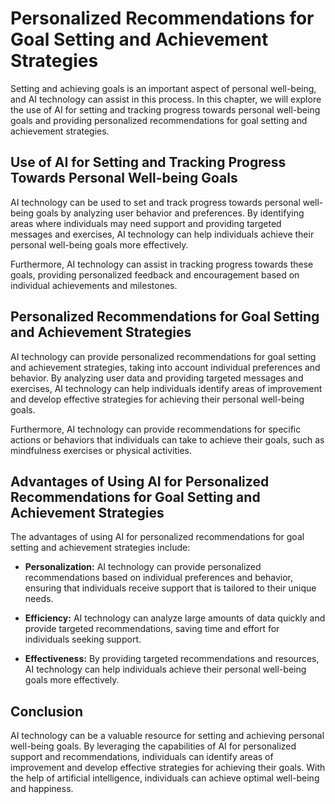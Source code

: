 Personalized Recommendations for Goal Setting and Achievement Strategies
========================================================================================================================

Setting and achieving goals is an important aspect of personal well-being, and AI technology can assist in this process. In this chapter, we will explore the use of AI for setting and tracking progress towards personal well-being goals and providing personalized recommendations for goal setting and achievement strategies.

Use of AI for Setting and Tracking Progress Towards Personal Well-being Goals
-----------------------------------------------------------------------------

AI technology can be used to set and track progress towards personal well-being goals by analyzing user behavior and preferences. By identifying areas where individuals may need support and providing targeted messages and exercises, AI technology can help individuals achieve their personal well-being goals more effectively.

Furthermore, AI technology can assist in tracking progress towards these goals, providing personalized feedback and encouragement based on individual achievements and milestones.

Personalized Recommendations for Goal Setting and Achievement Strategies
------------------------------------------------------------------------

AI technology can provide personalized recommendations for goal setting and achievement strategies, taking into account individual preferences and behavior. By analyzing user data and providing targeted messages and exercises, AI technology can help individuals identify areas of improvement and develop effective strategies for achieving their personal well-being goals.

Furthermore, AI technology can provide recommendations for specific actions or behaviors that individuals can take to achieve their goals, such as mindfulness exercises or physical activities.

Advantages of Using AI for Personalized Recommendations for Goal Setting and Achievement Strategies
---------------------------------------------------------------------------------------------------

The advantages of using AI for personalized recommendations for goal setting and achievement strategies include:

* **Personalization:** AI technology can provide personalized recommendations based on individual preferences and behavior, ensuring that individuals receive support that is tailored to their unique needs.

* **Efficiency:** AI technology can analyze large amounts of data quickly and provide targeted recommendations, saving time and effort for individuals seeking support.

* **Effectiveness:** By providing targeted recommendations and resources, AI technology can help individuals achieve their personal well-being goals more effectively.

Conclusion
----------

AI technology can be a valuable resource for setting and achieving personal well-being goals. By leveraging the capabilities of AI for personalized support and recommendations, individuals can identify areas of improvement and develop effective strategies for achieving their goals. With the help of artificial intelligence, individuals can achieve optimal well-being and happiness.
